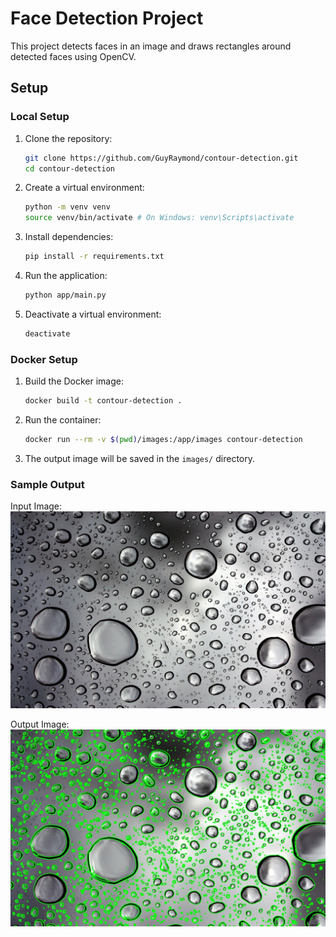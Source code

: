 # Face Detection Project

This project detects faces in an image and draws rectangles around detected faces using OpenCV.

## Setup

### Local Setup
1. Clone the repository:
   ```bash
   git clone https://github.com/GuyRaymond/contour-detection.git
   cd contour-detection
   ```

2. Create a virtual environment:
   ```bash
   python -m venv venv
   source venv/bin/activate # On Windows: venv\Scripts\activate
   ```

3. Install dependencies:
   ```bash
   pip install -r requirements.txt
   ```

4. Run the application:
   ```bash
   python app/main.py
   ````

5. Deactivate a virtual environment:
   ```bash
   deactivate
   ````

### Docker Setup
1. Build the Docker image:
   ```bash
   docker build -t contour-detection .
   ```

2. Run the container:
   ```bash
   docker run --rm -v $(pwd)/images:/app/images contour-detection
   ```

3. The output image will be saved in the `images/` directory.

### Sample Output
Input Image:
![Input Image](images/input.jpg)

Output Image:
![Output Image](images/output.jpg)
